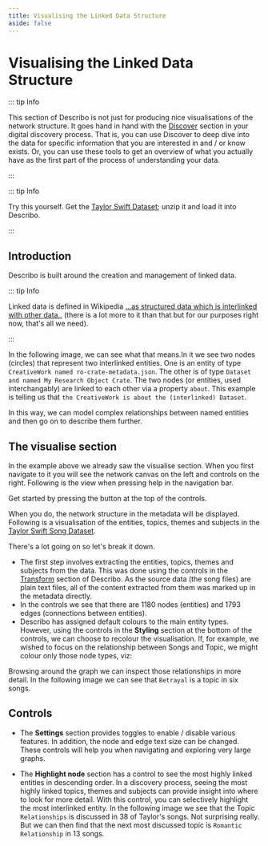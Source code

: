 ```yaml
---
title: Visualising the Linked Data Structure
aside: false
---
```


# Visualising the Linked Data Structure

::: tip Info

This section of Describo is not just for producing nice visualisations of the network structure. It
goes hand in hand with the [Discover](/docs/guide/assistant-supported-discovery.html) section in
your digital discovery process. That is, you can use Discover to deep dive into the data for
specific information that you are interested in and / or know exists. Or, you can use these tools to
get an overview of what you actually have as the first part of the process of understanding your
data.

:::

::: tip Info

Try this yourself. Get the
[Taylor Swift Dataset](https://github.com/describo/dataset-TaylorSwiftData/archive/refs/tags/v1.1.zip);
unzip it and load it into Describo.

:::

## Introduction

Describo is built around the creation and management of linked data.

::: tip Info

Linked data is defined in Wikipedia
[...as structured data which is interlinked with other data..](https://en.wikipedia.org/wiki/Linked_data)
(there is a lot more to it than that but for our purposes right now, that's all we need).

:::

In the following image, we can see what that means.In it we see two nodes (circles) that represent
two interlinked entities. One is an entity of type `CreativeWork named ro-crate-metadata.json`. The
other is of type `Dataset and named My Research Object Crate`. The two nodes (or entities, used
interchangably) are linked to each other via a property `about`. This example is telling us that
`the CreativeWork is about the (interlinked) Dataset`.

<ImageComponent src="/images/guide-visualise/visualise1.webp"></ImageComponent>

In this way, we can model complex relationships between named entities and then go on to describe
them further.

## The visualise section

In the example above we already saw the visualise section. When you first navigate to it you will
see the network canvas on the left and controls on the right. Following is the view when pressing
help in the navigation bar.

<ImageComponent src="/images/guide-visualise/visualise2.webp"></ImageComponent>

Get started by pressing the
<span class="text-sm bg-blue-500 text-white py-1 px-2 rounded"><FontAwesomeIcon :icon="faPlay" /></span>
button at the top of the controls.

When you do, the network structure in the metadata will be displayed. Following is a visualisation
of the entities, topics, themes and subjects in the
[Taylor Swift Song Dataset](/docs/articles/taytay-sings-the-budget-blues.html).

<ImageComponent src="/images/guide-visualise/visualise3.webp"></ImageComponent>

There's a lot going on so let's break it down.

-   The first step involves extracting the entities, topics, themes and subjects from the data. This
    was done using the controls in the [Transform](/docs/guide/transforming-content) section of
    Describo. As the source data (the song files) are plain text files, all of the content extracted
    from them was marked up in the metadata directly.
-   In the controls we see that there are 1180 nodes (entities) and 1793 edges (connections between
    entities).
-   Describo has assigned default colours to the main entity types. However, using the controls in
    the **Styling** section at the bottom of the controls, we can choose to recolour the
    visualisation. If, for example, we wished to focus on the relationship between Songs and Topic,
    we might colour only those node types, viz:

<ImageComponent src="/images/guide-visualise/visualise4.webp"></ImageComponent>

Browsing around the graph we can inspect those relationships in more detail. In the following image
we can see that `Betrayal` is a topic in six songs.

<ImageComponent src="/images/guide-visualise/visualise5.webp"></ImageComponent>

## Controls

-   The **Settings** section provides toggles to enable / disable various features. In addition, the
    node and edge text size can be changed. These controls will help you when navigating and
    exploring very large graphs.

-   The **Highlight node** section has a control to see the most highly linked entities in
    descending order. In a discovery process, seeing the most highly linked topics, themes and
    subjects can provide insight into where to look for more detail. With this control, you can
    selectively highlight the most interlinked entity. In the following image we see that the Topic
    `Relationships` is discussed in 38 of Taylor's songs. Not surprising really. But we can then
    find that the next most discussed topic is `Romantic Relationship` in 13 songs.

<ImageComponent src="/images/guide-visualise/visualise6.webp"></ImageComponent>
<ImageComponent src="/images/guide-visualise/visualise7.webp"></ImageComponent>

<Disqus />

<script setup>
   import { faPlay } from "@fortawesome/free-solid-svg-icons";
</script>
